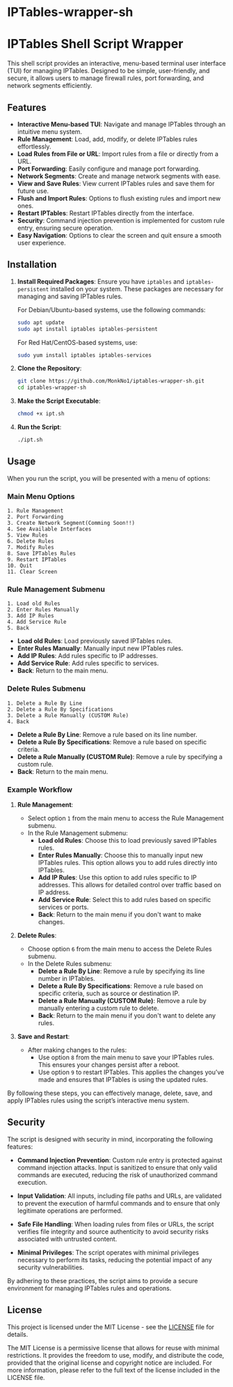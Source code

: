 # IPTables-wrapper-sh
# IPTables Shell Script Wrapper

This shell script provides an interactive, menu-based terminal user interface (TUI) for managing IPTables. Designed to be simple, user-friendly, and secure, it allows users to manage firewall rules, port forwarding, and network segments efficiently.

## Features

- **Interactive Menu-based TUI**: Navigate and manage IPTables through an intuitive menu system.
- **Rule Management**: Load, add, modify, or delete IPTables rules effortlessly.
- **Load Rules from File or URL**: Import rules from a file or directly from a URL.
- **Port Forwarding**: Easily configure and manage port forwarding.
- **Network Segments**: Create and manage network segments with ease.
- **View and Save Rules**: View current IPTables rules and save them for future use.
- **Flush and Import Rules**: Options to flush existing rules and import new ones.
- **Restart IPTables**: Restart IPTables directly from the interface.
- **Security**: Command injection prevention is implemented for custom rule entry, ensuring secure operation.
- **Easy Navigation**: Options to clear the screen and quit ensure a smooth user experience.


## Installation


1. **Install Required Packages**:
    Ensure you have `iptables` and `iptables-persistent` installed on your system. These packages are necessary for managing and saving IPTables rules.

    For Debian/Ubuntu-based systems, use the following commands:

    ```bash
    sudo apt update
    sudo apt install iptables iptables-persistent
    ```

    For Red Hat/CentOS-based systems, use:

    ```bash
    sudo yum install iptables iptables-services
    ```


2. **Clone the Repository**:
    ```bash
    git clone https://github.com/MonkNo1/iptables-wrapper-sh.git
    cd iptables-wrapper-sh
    ```

3. **Make the Script Executable**:
    ```bash
    chmod +x ipt.sh
    ```

4. **Run the Script**:
    ```bash
    ./ipt.sh
    ```

## Usage

When you run the script, you will be presented with a menu of options:

### Main Menu Options

```plaintext
1. Rule Management
2. Port Forwarding
3. Create Network Segment(Comming Soon!!)
4. See Available Interfaces
5. View Rules
6. Delete Rules
7. Modify Rules
8. Save IPTables Rules
9. Restart IPTables
10. Quit
11. Clear Screen
```

### Rule Management Submenu

```
1. Load old Rules
2. Enter Rules Manually
3. Add IP Rules
4. Add Service Rule
5. Back
```

- **Load old Rules**: Load previously saved IPTables rules.
- **Enter Rules Manually**: Manually input new IPTables rules.
- **Add IP Rules**: Add rules specific to IP addresses.
- **Add Service Rule**: Add rules specific to services.
- **Back**: Return to the main menu.

### Delete Rules Submenu

```
1. Delete a Rule By Line
2. Delete a Rule By Specifications
3. Delete a Rule Manually (CUSTOM Rule)
4. Back
```

- **Delete a Rule By Line**: Remove a rule based on its line number.
- **Delete a Rule By Specifications**: Remove a rule based on specific criteria.
- **Delete a Rule Manually (CUSTOM Rule)**: Remove a rule by specifying a custom rule.
- **Back**: Return to the main menu.

### Example Workflow

1. **Rule Management**:
   - Select option `1` from the main menu to access the Rule Management submenu.
   - In the Rule Management submenu:
     - **Load old Rules**: Choose this to load previously saved IPTables rules.
     - **Enter Rules Manually**: Choose this to manually input new IPTables rules. This option allows you to add rules directly into IPTables.
     - **Add IP Rules**: Use this option to add rules specific to IP addresses. This allows for detailed control over traffic based on IP address.
     - **Add Service Rule**: Select this to add rules based on specific services or ports.
     - **Back**: Return to the main menu if you don't want to make changes.

2. **Delete Rules**:
   - Choose option `6` from the main menu to access the Delete Rules submenu.
   - In the Delete Rules submenu:
     - **Delete a Rule By Line**: Remove a rule by specifying its line number in IPTables.
     - **Delete a Rule By Specifications**: Remove a rule based on specific criteria, such as source or destination IP.
     - **Delete a Rule Manually (CUSTOM Rule)**: Remove a rule by manually entering a custom rule to delete.
     - **Back**: Return to the main menu if you don't want to delete any rules.

3. **Save and Restart**:
   - After making changes to the rules:
     - Use option `8` from the main menu to save your IPTables rules. This ensures your changes persist after a reboot.
     - Use option `9` to restart IPTables. This applies the changes you’ve made and ensures that IPTables is using the updated rules.

By following these steps, you can effectively manage, delete, save, and apply IPTables rules using the script’s interactive menu system.

## Security

The script is designed with security in mind, incorporating the following features:

- **Command Injection Prevention**: Custom rule entry is protected against command injection attacks. Input is sanitized to ensure that only valid commands are executed, reducing the risk of unauthorized command execution.

- **Input Validation**: All inputs, including file paths and URLs, are validated to prevent the execution of harmful commands and to ensure that only legitimate operations are performed.

- **Safe File Handling**: When loading rules from files or URLs, the script verifies file integrity and source authenticity to avoid security risks associated with untrusted content.

- **Minimal Privileges**: The script operates with minimal privileges necessary to perform its tasks, reducing the potential impact of any security vulnerabilities.

By adhering to these practices, the script aims to provide a secure environment for managing IPTables rules and operations.


## License

This project is licensed under the MIT License - see the [LICENSE](LICENSE) file for details.

The MIT License is a permissive license that allows for reuse with minimal restrictions. It provides the freedom to use, modify, and distribute the code, provided that the original license and copyright notice are included. For more information, please refer to the full text of the license included in the LICENSE file.
